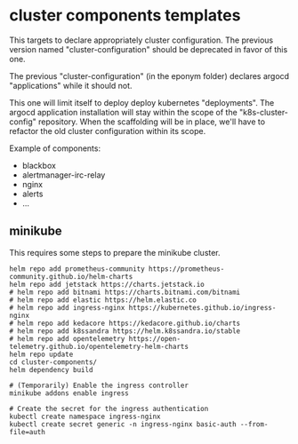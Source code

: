 # cluster components templates

This targets to declare appropriately cluster configuration. The previous version named
"cluster-configuration" should be deprecated in favor of this one.

The previous "cluster-configuration" (in the eponym folder) declares argocd
"applications" while it should not.

This one will limit itself to deploy deploy kubernetes "deployments". The argocd
application installation will stay within the scope of the "k8s-cluster-config"
repository. When the scaffolding will be in place, we'll have to refactor the old
cluster configuration within its scope.

Example of components:
- blackbox
- alertmanager-irc-relay
- nginx
- alerts
- ...

## minikube

This requires some steps to prepare the minikube cluster.

```
helm repo add prometheus-community https://prometheus-community.github.io/helm-charts
helm repo add jetstack https://charts.jetstack.io
# helm repo add bitnami https://charts.bitnami.com/bitnami
# helm repo add elastic https://helm.elastic.co
# helm repo add ingress-nginx https://kubernetes.github.io/ingress-nginx
# helm repo add kedacore https://kedacore.github.io/charts
# helm repo add k8ssandra https://helm.k8ssandra.io/stable
# helm repo add opentelemetry https://open-telemetry.github.io/opentelemetry-helm-charts
helm repo update
cd cluster-components/
helm dependency build

# (Temporarily) Enable the ingress controller
minikube addons enable ingress

# Create the secret for the ingress authentication
kubectl create namespace ingress-nginx
kubectl create secret generic -n ingress-nginx basic-auth --from-file=auth
```
